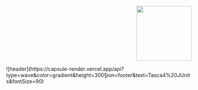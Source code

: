 
<p align="right">
<img src="/astronauto.gif" margin-right="-75%" width="150" height="150"/>
</p>
![header](https://capsule-render.vercel.app/api?type=wave&color=gradient&height=300&section=footer&text=Tasca4%20JUnits&fontSize=90)

